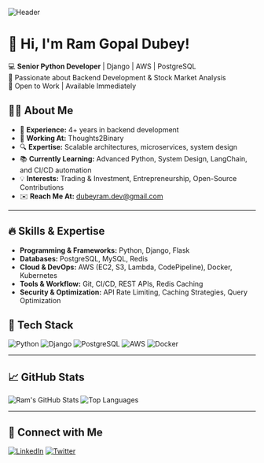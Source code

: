 ![Header](https://capsule-render.vercel.app/api?type=waving&color=gradient&height=150&section=header&text=Welcome!&fontSize=30)

# 👋 Hi, I'm Ram Gopal Dubey!

💻 **Senior Python Developer** | Django | AWS | PostgreSQL  
🚀 Passionate about Backend Development & Stock Market Analysis  
📢 Open to Work | Available Immediately

## 👨‍💻 About Me
- 🎯 **Experience:** 4+ years in backend development
- 🏢 **Working At:** Thoughts2Binary 
- 🔍 **Expertise:** Scalable architectures, microservices, system design
- 📚 **Currently Learning:** Advanced Python, System Design, LangChain, and CI/CD automation
- 💡 **Interests:** Trading & Investment, Entrepreneurship, Open-Source Contributions
- ✉️ **Reach Me At:** [dubeyram.dev@gmail.com](mailto:dubeyram.dev@gmail.com)

---

## 🔥 Skills & Expertise
- **Programming & Frameworks:** Python, Django, Flask
- **Databases:** PostgreSQL, MySQL, Redis
- **Cloud & DevOps:** AWS (EC2, S3, Lambda, CodePipeline), Docker, Kubernetes
- **Tools & Workflow:** Git, CI/CD, REST APIs, Redis Caching
- **Security & Optimization:** API Rate Limiting, Caching Strategies, Query Optimization

## 🔧 Tech Stack
![Python](https://img.shields.io/badge/Python-3776AB?style=for-the-badge&logo=python&logoColor=white)
![Django](https://img.shields.io/badge/Django-092E20?style=for-the-badge&logo=django&logoColor=white)
![PostgreSQL](https://img.shields.io/badge/PostgreSQL-336791?style=for-the-badge&logo=postgresql&logoColor=white)
![AWS](https://img.shields.io/badge/AWS-FF9900?style=for-the-badge&logo=amazonaws&logoColor=white)
![Docker](https://img.shields.io/badge/Docker-2496ED?style=for-the-badge&logo=docker&logoColor=white)

---



## 📈 GitHub Stats
![Ram's GitHub Stats](https://github-readme-stats.vercel.app/api?username=dubeyram&show_icons=true&theme=tokyonight)
![Top Languages](https://github-readme-stats.vercel.app/api/top-langs/?username=dubeyram&layout=compact&theme=tokyonight)

---

## 🔗 Connect with Me
[![LinkedIn](https://img.shields.io/badge/LinkedIn-0077B5?style=for-the-badge&logo=linkedin&logoColor=white)](https://www.linkedin.com/in/ram-gopal-dubey/)
[![Twitter](https://img.shields.io/badge/Twitter-1DA1F2?style=for-the-badge&logo=twitter&logoColor=white)](https://x.com/dubey_ram_)

